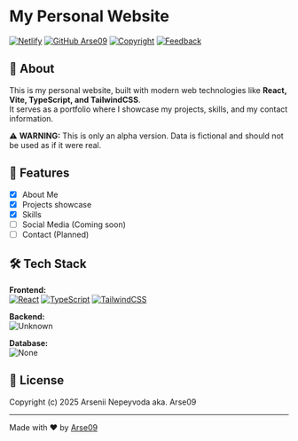 # My Personal Website

[![Netlify](https://img.shields.io/badge/Netlify-arse09.netlify.app-15847D?style=for-the-badge&logo=netlify&logoColor=white)](https://arse09.netlify.app)
[![GitHub Arse09](https://img.shields.io/badge/GitHub%20Arse09-100000?style=for-the-badge&logo=github&logoColor=white)](https://github.com/Arse09)
[![Copyright](https://img.shields.io/badge/Copyright-%C2%A9%202025-blue?style=for-the-badge)](https://github.com/Arse09/main-page-alpha/blob/main/LICENCE)
[![Feedback](https://img.shields.io/badge/Feedback-Welcome-brightgreen?style=for-the-badge)](https://github.com/Arse09/main-page-alpha/issues)

## 🚀 About

This is my personal website, built with modern web technologies like **React, Vite, TypeScript, and TailwindCSS**.  
It serves as a portfolio where I showcase my projects, skills, and my contact information.

⚠️ **WARNING:** This is only an alpha version. Data is fictional and should not be used as if it were real.

## 📌 Features

- [x] About Me
- [x] Projects showcase
- [x] Skills
- [ ] Social Media (Coming soon)
- [ ] Contact (Planned)

## 🛠️ Tech Stack

**Frontend:**  
[![React](https://img.shields.io/badge/React-20232A?style=for-the-badge&logo=react&logoColor=white)](https://reactjs.org/)
[![TypeScript](https://img.shields.io/badge/TypeScript-3178C6?style=for-the-badge&logo=typescript&logoColor=white)](https://www.typescriptlang.org/)
[![TailwindCSS](https://img.shields.io/badge/TailwindCSS-38B2AC?style=for-the-badge&logo=tailwind-css&logoColor=white)](https://tailwindcss.com/)

**Backend:**  
![Unknown](https://img.shields.io/badge/Unknown-lightgray?style=for-the-badge)

**Database:**   
![None](https://img.shields.io/badge/None-lightgray?style=for-the-badge)


## 📜 License

Copyright (c) 2025 Arsenii Nepeyvoda aka. Arse09

---  
Made with ❤️ by [Arse09](https://github.com/Arse09)  
